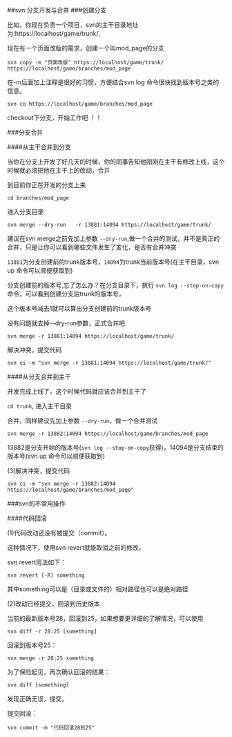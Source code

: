 ##svn 分支开发与合并
###创建分支

比如，你现在负责一个项目，svn的主干目录地址为:https://localhost/game/trunk/,

现在有一个页面改版的需求，创建一个叫mod_page的分支

`svn copy -m "页面改版" https://localhost/game/trunk/  https://localhost/game/branches/mod_page`

在-m后面加上注释是很好的习惯，方便结合svn log 命令很快找到版本号之类的信息。


`svn co https://localhost/game/branches/mod_page`

checkout下分支，开始工作吧 ！！

###分支合并

####从主干合并到分支

当你在分支上开发了好几天的时候，你的同事告知他刚刚在主干有修改上线，这个时候就必须把他在主干上的改动，合并

到目前你正在开发的分支上来

`cd branches/mod_page`

进入分支目录

`svn merge --dry-run   -r 13881:14094 https://localhost/game/trunk/`

建议在svn  merge之前先加上参数 `--dry-run`,做一个合并的测试，并不是真正的合并，只是让你可以看到哪些文件发生了变化，是否有合并冲突

`13881`为分支创建前的trunk版本号，`14094`为trunk当前版本号(在主干目录，svn up 命令可以顺便获取到)

分支创建前的版本号,忘了怎么办？在分支目录下，执行 `svn log --stop-on-copy` 命令，可以看到创建分支后trunk的版本号，

这个版本号减去1就可以算出分支创建前的trunk版本号

没有问题就去掉--dry-run参数，正式合并吧

`svn merge -r 13881:14094 https://localhost/game/trunk/`

解决冲突，提交代码

`svn ci -m "svn merge -r 13881:14094 https://localhost/game/trunk/"`

####从分支合并到主干

开发完成上线了，这个时候代码就应该合并到主干了


`cd trunk`, 进入主干目录

合并，同样建议先加上参数 `--dry-run`，做一个合并测试

`svn merge -r 13882:14094 https://localhost/game/branches/mod_page`

13882是分支开始的版本号(`svn log --stop-on-copy`获得)，14094是分支结束的版本号(svn up 命令可以顺便获取到)

(3)解决冲突，提交代码

`svn ci -m "svn merge -r 13882:14094 https://localhost/game/branches/mod_page"`


###svn的不常用操作

####代码回滚

(1)代码改动还没有被提交（commit）。

这种情况下，使用svn revert就能取消之前的修改。

svn revert用法如下：

`svn revert [-R] something`

其中something可以是（目录或文件的）相对路径也可以是绝对路径

(2)改动已经提交，回滚到历史版本

当前的最新版本号28，回滚到25，如果想要更详细的了解情况，可以使用
 
 `svn diff -r 28:25 [something]`
 
 回滚到版本号25：
       
 `svn merge -r 28:25 something`
 
 为了保险起见，再次确认回滚的结果：
 
 `svn diff [something]`
 
 发现正确无误，提交。
 
 提交回滚：
 
 `svn commit -m "代码回滚28到25" `
